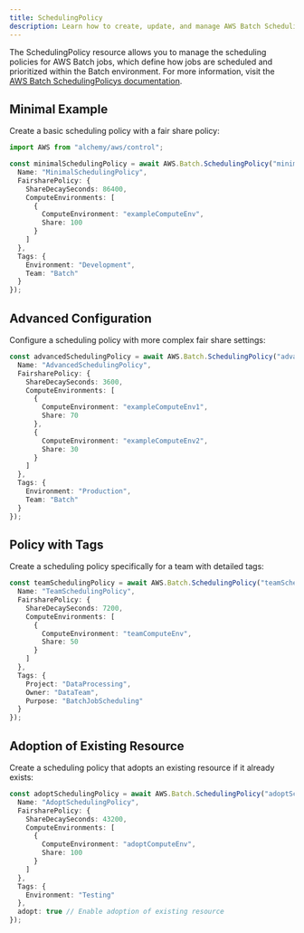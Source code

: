 ```yaml
---
title: SchedulingPolicy
description: Learn how to create, update, and manage AWS Batch SchedulingPolicys using Alchemy Cloud Control.
---
```



The SchedulingPolicy resource allows you to manage the scheduling policies for AWS Batch jobs, which define how jobs are scheduled and prioritized within the Batch environment. For more information, visit the [AWS Batch SchedulingPolicys documentation](https://docs.aws.amazon.com/batch/latest/userguide/).

## Minimal Example

Create a basic scheduling policy with a fair share policy:

```ts
import AWS from "alchemy/aws/control";

const minimalSchedulingPolicy = await AWS.Batch.SchedulingPolicy("minimalSchedulingPolicy", {
  Name: "MinimalSchedulingPolicy",
  FairsharePolicy: {
    ShareDecaySeconds: 86400,
    ComputeEnvironments: [
      {
        ComputeEnvironment: "exampleComputeEnv",
        Share: 100
      }
    ]
  },
  Tags: {
    Environment: "Development",
    Team: "Batch"
  }
});
```

## Advanced Configuration

Configure a scheduling policy with more complex fair share settings:

```ts
const advancedSchedulingPolicy = await AWS.Batch.SchedulingPolicy("advancedSchedulingPolicy", {
  Name: "AdvancedSchedulingPolicy",
  FairsharePolicy: {
    ShareDecaySeconds: 3600,
    ComputeEnvironments: [
      {
        ComputeEnvironment: "exampleComputeEnv1",
        Share: 70
      },
      {
        ComputeEnvironment: "exampleComputeEnv2",
        Share: 30
      }
    ]
  },
  Tags: {
    Environment: "Production",
    Team: "Batch"
  }
});
```

## Policy with Tags

Create a scheduling policy specifically for a team with detailed tags:

```ts
const teamSchedulingPolicy = await AWS.Batch.SchedulingPolicy("teamSchedulingPolicy", {
  Name: "TeamSchedulingPolicy",
  FairsharePolicy: {
    ShareDecaySeconds: 7200,
    ComputeEnvironments: [
      {
        ComputeEnvironment: "teamComputeEnv",
        Share: 50
      }
    ]
  },
  Tags: {
    Project: "DataProcessing",
    Owner: "DataTeam",
    Purpose: "BatchJobScheduling"
  }
});
```

## Adoption of Existing Resource

Create a scheduling policy that adopts an existing resource if it already exists:

```ts
const adoptSchedulingPolicy = await AWS.Batch.SchedulingPolicy("adoptSchedulingPolicy", {
  Name: "AdoptSchedulingPolicy",
  FairsharePolicy: {
    ShareDecaySeconds: 43200,
    ComputeEnvironments: [
      {
        ComputeEnvironment: "adoptComputeEnv",
        Share: 100
      }
    ]
  },
  Tags: {
    Environment: "Testing"
  },
  adopt: true // Enable adoption of existing resource
});
```
